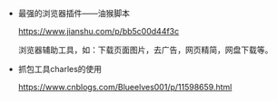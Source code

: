 - 最强的浏览器插件——油猴脚本

  https://www.jianshu.com/p/bb5c00d44f3c

  浏览器辅助工具，如：下载页面图片，去广告，网页精简，网盘下载等。

- 抓包工具charles的使用

  https://www.cnblogs.com/Blueelves001/p/11598659.html



